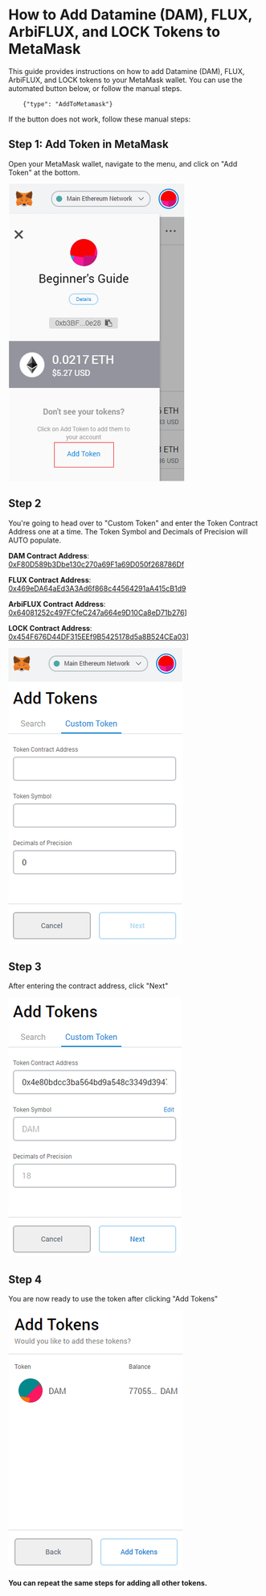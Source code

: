 # How to Add Datamine (DAM), FLUX, ArbiFLUX, and LOCK Tokens to MetaMask

This guide provides instructions on how to add Datamine (DAM), FLUX, ArbiFLUX, and LOCK tokens to your MetaMask wallet. You can use the automated button below, or follow the manual steps.

```component
	{"type": "AddToMetamask"}
```

If the button does not work, follow these manual steps:

## Step 1: Add Token in MetaMask
Open your MetaMask wallet, navigate to the menu, and click on "Add Token" at the bottom.

![Metamask](../../helpArticles/assets/images/pngs/addingTokensToMetamask/adding1.png#_maxWidth=350)

## Step 2

You're going to head over to "Custom Token" and enter the Token Contract Address one at a time. The Token Symbol and Decimals of Precision will AUTO populate. 

**DAM Contract Address**: [0xF80D589b3Dbe130c270a69F1a69D050f268786Df](https://etherscan.io/token/0xF80D589b3Dbe130c270a69F1a69D050f268786Df)

**FLUX Contract Address**: [0x469eDA64aEd3A3Ad6f868c44564291aA415cB1d9](https://etherscan.io/token/0x469eda64aed3a3ad6f868c44564291aa415cb1d9)

**ArbiFLUX Contract Address**: [0x64081252c497FCfeC247a664e9D10Ca8eD71b276](https://arbiscan.io/token/0x64081252c497fcfec247a664e9d10ca8ed71b276)]

**LOCK Contract Address**: [0x454F676D44DF315EEf9B5425178d5a8B524CEa03](https://arbiscan.io/token/0x454f676d44df315eef9b5425178d5a8b524cea03)]

![Metamask](../../helpArticles/assets/images/pngs/addingTokensToMetamask/adding2.png#_maxWidth=346)

## Step 3

After entering the contract address, click "Next"

![Metamask](../../helpArticles/assets/images/pngs/addingTokensToMetamask/adding3.png#_maxWidth=345)

## Step 4

You are now ready to use the token after clicking "Add Tokens"

![Metamask](../../helpArticles/assets/images/pngs/addingTokensToMetamask/adding4.png#_maxWidth=347)

**You can repeat the same steps for adding all other tokens.**